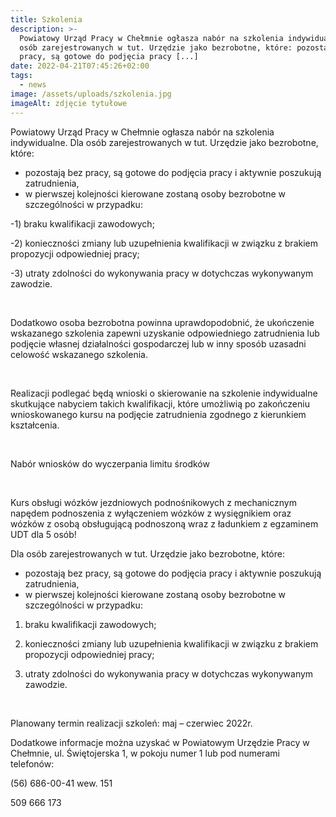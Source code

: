 ```yaml
---
title: Szkolenia
description: >-
  Powiatowy Urząd Pracy w Chełmnie ogłasza nabór na szkolenia indywidualne. Dla
  osób zarejestrowanych w tut. Urzędzie jako bezrobotne, które: pozostają bez
  pracy, są gotowe do podjęcia pracy [...]
date: 2022-04-21T07:45:26+02:00
tags:
  - news
image: /assets/uploads/szkolenia.jpg
imageAlt: zdjęcie tytułowe
---
```

Powiatowy Urząd Pracy w Chełmnie ogłasza nabór na szkolenia indywidualne. Dla osób zarejestrowanych w tut. Urzędzie jako bezrobotne, które:

* pozostają bez pracy, są gotowe do podjęcia pracy i aktywnie poszukują
  zatrudnienia,
* w pierwszej kolejności kierowane zostaną osoby bezrobotne
  w szczególności w przypadku:

\-1) braku kwalifikacji zawodowych;

\-2) konieczności zmiany lub uzupełnienia kwalifikacji w związku z brakiem propozycji odpowiedniej pracy;

\-3) utraty zdolności do wykonywania pracy w dotychczas wykonywanym zawodzie.

<br>

Dodatkowo osoba bezrobotna powinna uprawdopodobnić, że ukończenie wskazanego szkolenia zapewni uzyskanie odpowiedniego zatrudnienia lub podjęcie własnej działalności gospodarczej lub w inny sposób uzasadni celowość wskazanego szkolenia.

<br>

Realizacji podlegać będą wnioski o skierowanie na szkolenie indywidualne skutkujące nabyciem takich kwalifikacji, które umożliwią po zakończeniu wnioskowanego kursu na podjęcie zatrudnienia zgodnego z kierunkiem kształcenia.

<br>

Nabór wniosków do wyczerpania limitu środków

<br>

Kurs obsługi wózków jezdniowych podnośnikowych z mechanicznym napędem podnoszenia z wyłączeniem wózków z wysięgnikiem oraz wózków z osobą obsługującą podnoszoną wraz z ładunkiem z egzaminem UDT dla 5 osób!



Dla osób zarejestrowanych w tut. Urzędzie jako bezrobotne, które:

* pozostają bez pracy, są gotowe do podjęcia pracy i aktywnie poszukują zatrudnienia,
* w pierwszej kolejności kierowane zostaną osoby bezrobotne w szczególności w
  przypadku:

1) braku kwalifikacji zawodowych;

2) konieczności zmiany lub uzupełnienia kwalifikacji w związku z brakiem propozycji odpowiedniej pracy;

3) utraty zdolności do wykonywania pracy w dotychczas wykonywanym zawodzie.

<br>

Planowany termin realizacji szkoleń: maj – czerwiec 2022r.



Dodatkowe informacje można uzyskać w Powiatowym Urzędzie Pracy w Chełmnie, ul. Świętojerska 1, w pokoju numer 1 lub pod numerami telefonów:



(56) 686-00-41 wew. 151

509 666 173
